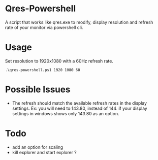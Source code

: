 
# Qres-Powershell

A script that works like qres.exe to modify, display resolution and refresh rate of your monitor via powershell cli.

# Usage

Set resolution to 1920x1080 with a 60Hz refresh rate.

```pwsh
.\qres-powershell.ps1 1920 1080 60
```

# Possible Issues

- The refresh should match the available refresh rates in the display settings. Ex: you will need to 143.80, instead of 144. if your display settings in windows shows only 143.80 as an option.

# Todo

- add an option for scaling
- kill explorer and start explorer ?